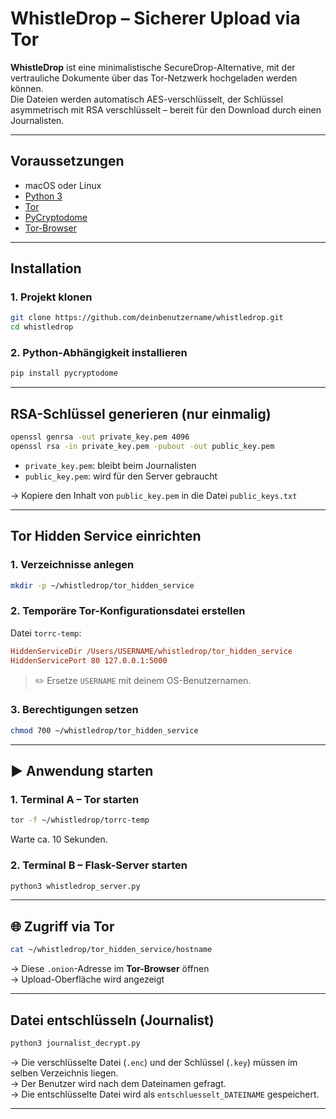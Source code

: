 
#  WhistleDrop – Sicherer Upload via Tor

**WhistleDrop** ist eine minimalistische SecureDrop-Alternative, mit der vertrauliche Dokumente über das Tor-Netzwerk hochgeladen werden können.  
Die Dateien werden automatisch AES-verschlüsselt, der Schlüssel asymmetrisch mit RSA verschlüsselt – bereit für den Download durch einen Journalisten.

---

##  Voraussetzungen

- macOS oder Linux
- [Python 3](https://www.python.org/downloads/)
- [Tor](https://www.torproject.org/)
- [PyCryptodome](https://pypi.org/project/pycryptodome/)
- [Tor-Browser](https://www.torproject.org/download/)

---

##  Installation

### 1. Projekt klonen

```bash
git clone https://github.com/deinbenutzername/whistledrop.git
cd whistledrop
```

### 2. Python-Abhängigkeit installieren

```bash
pip install pycryptodome
```

---

##  RSA-Schlüssel generieren (nur einmalig)

```bash
openssl genrsa -out private_key.pem 4096
openssl rsa -in private_key.pem -pubout -out public_key.pem
```

- `private_key.pem`: bleibt beim Journalisten
- `public_key.pem`: wird für den Server gebraucht

→ Kopiere den Inhalt von `public_key.pem` in die Datei `public_keys.txt`

---

##  Tor Hidden Service einrichten

### 1. Verzeichnisse anlegen

```bash
mkdir -p ~/whistledrop/tor_hidden_service
```

### 2. Temporäre Tor-Konfigurationsdatei erstellen

Datei `torrc-temp`:

```ini
HiddenServiceDir /Users/USERNAME/whistledrop/tor_hidden_service
HiddenServicePort 80 127.0.0.1:5000
```

> ✏️ Ersetze `USERNAME` mit deinem OS-Benutzernamen.

### 3. Berechtigungen setzen

```bash
chmod 700 ~/whistledrop/tor_hidden_service
```

---

## ▶ Anwendung starten

### 1. Terminal A – Tor starten

```bash
tor -f ~/whistledrop/torrc-temp
```

Warte ca. 10 Sekunden.

### 2. Terminal B – Flask-Server starten

```bash
python3 whistledrop_server.py
```

---

## 🌐 Zugriff via Tor

```bash
cat ~/whistledrop/tor_hidden_service/hostname
```

→ Diese `.onion`-Adresse im **Tor-Browser** öffnen  
→ Upload-Oberfläche wird angezeigt

---

##  Datei entschlüsseln (Journalist)

```bash
python3 journalist_decrypt.py
```

→ Die verschlüsselte Datei (`.enc`) und der Schlüssel (`.key`) müssen im selben Verzeichnis liegen.  
→ Der Benutzer wird nach dem Dateinamen gefragt.  
→ Die entschlüsselte Datei wird als `entschluesselt_DATEINAME` gespeichert.

---


